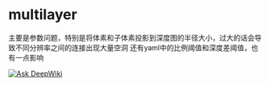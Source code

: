 # multilayer

主要是参数问题，特别是将体素和子体素投影到深度图的半径大小，过大的话会导致不同分辨率之间的连接出现大量空洞
还有yaml中的比例阈值和深度差阈值，也有一点影响

[![Ask DeepWiki](https://deepwiki.com/badge.svg)](https://deepwiki.com/y0ngyan/multilayer)
